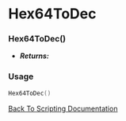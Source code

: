 # Hex64ToDec

### Hex64ToDec()
- ***Returns:*** 

### Usage

```Lua
Hex64ToDec()
```


[Back To Scripting Documentation](../README.md)
